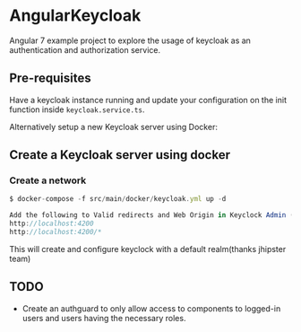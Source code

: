 # AngularKeycloak

Angular 7 example project to explore the usage of keycloak as an authentication and authorization service.

## Pre-requisites

Have a keycloak instance running and update your configuration on the init function inside `keycloak.service.ts`.

Alternatively setup a new Keycloak server using Docker:

## Create a Keycloak server using docker

### Create a network
```javascript
$ docker-compose -f src/main/docker/keycloak.yml up -d

Add the following to Valid redirects and Web Origin in Keyclock Admin (http://localhost:9080/auth/admin/master)
http://localhost:4200
http://localhost:4200/*
```

This will create and configure keyclock with a default realm(thanks jhipster team)

## TODO
* Create an authguard to only allow access to components to logged-in users and users having the necessary roles.
